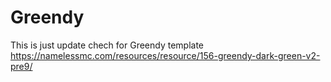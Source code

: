 # Greendy
This is just update chech for Greendy template
https://namelessmc.com/resources/resource/156-greendy-dark-green-v2-pre9/
